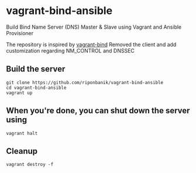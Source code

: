 # vagrant-bind-ansible
Build Bind Name Server (DNS) Master & Slave using Vagrant and Ansible Provisioner

The repository is inspired by [vagrant-bind](https://github.com/jonatasbaldin/vagrant-bind)
Removed the client and add customization regarding NM_CONTROL and DNSSEC

## Build the server
```
git clone https://github.com/riponbanik/vagrant-bind-ansible
cd vagrant-bind-ansible
vagrant up 
```

## When you're done, you can shut down the server using
```
vagrant halt
```

## Cleanup
```
vagrant destroy -f
```


